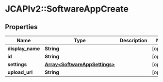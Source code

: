 # JCAPIv2::SoftwareAppCreate

## Properties
Name | Type | Description | Notes
------------ | ------------- | ------------- | -------------
**display_name** | **String** |  | [optional] 
**id** | **String** |  | [optional] 
**settings** | [**Array&lt;SoftwareAppSettings&gt;**](SoftwareAppSettings.md) |  | [optional] 
**upload_url** | **String** |  | [optional] 

